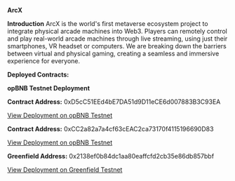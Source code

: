 **ArcX**

**Introduction**
ArcX is the world's first metaverse ecosystem project to integrate physical arcade machines into Web3. Players can remotely control and play real-world arcade machines through live streaming, using just their smartphones, VR headset or computers. We are breaking down the barriers between virtual and physical gaming, creating a seamless and immersive experience for everyone.


**Deployed Contracts:**

**opBNB Testnet Deployment**

**Contract Address:**
0xD5cC51EEd4bE7DA51d9D11eCE6d007883B3C93EA

[View Deployment on opBNB Testnet](https://opbnb-testnet.bscscan.com/address/0xD5cC51EEd4bE7DA51d9D11eCE6d007883B3C93EA)

**Contract Address:**
0xCC2a82a7a4cf63cEAC2ca73170f4115196690D83

[View Deployment on opBNB Testnet](https://opbnb-testnet.bscscan.com/address/0xCC2a82a7a4cf63cEAC2ca73170f4115196690D83)

**Greenfield Address:**
0x2138ef0b84dc1aa80eaffcfd2cb35e86db857bbf

[View Deployment on Greenfield Testnet](https://testnet.greenfieldscan.com/account/0x2138ef0b84dc1aa80eaffcfd2cb35e86db857bbf)
